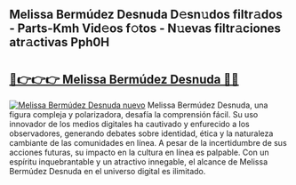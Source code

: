 ## Melissa Bermúdez Desnuda D𝚎sn𝚞dos filtr𝚊dos - Parts-Kmh Vid𝚎os f𝚘tos - N𝚞evas filtr𝚊ciones atr𝚊ctivas Pph0H

# <h2><a href="http://mb5qnf.tromn.icu/?c=Melissa+Berm%c3%badez+Desnuda">🔗👉👉👉 Melissa Bermúdez Desnuda 🔗🔗</a></h2>

[![Melissa Bermúdez Desnuda nuevo](https://i.imgur.com/pEAQMta.gif)](http://mb5qnf.tromn.icu/?c=Melissa+Berm%c3%badez+Desnuda)
Melissa Bermúdez Desnuda, una figura compleja y polarizadora, desafía la comprensión fácil. Su uso innovador de los medios digitales ha cautivado y enfurecido a los observadores, generando debates sobre identidad, ética y la naturaleza cambiante de las comunidades en línea. A pesar de la incertidumbre de sus acciones futuras, su impacto en la cultura en línea es palpable. Con un espíritu inquebrantable y un atractivo innegable, el alcance de Melissa Bermúdez Desnuda en el universo digital es ilimitado.
